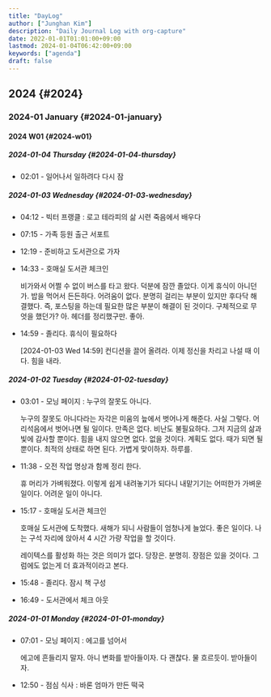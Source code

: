 ```yaml
---
title: "DayLog"
author: ["Junghan Kim"]
description: "Daily Journal Log with org-capture"
date: 2022-01-01T01:01:00+09:00
lastmod: 2024-01-04T06:42:00+09:00
keywords: ["agenda"]
draft: false
---
```


<!--more-->


## 2024 {#2024}


### 2024-01 January {#2024-01-january}


#### 2024 W01 {#2024-w01}


##### 2024-01-04 Thursday {#2024-01-04-thursday}

<!--list-separator-->

-  02:01 - 일어나서 일하려다 다시 잠


##### 2024-01-03 Wednesday {#2024-01-03-wednesday}

<!--list-separator-->

-  04:12 - 빅터 프랭클 : 로고 테라피의 삶 시련 죽음에서 배우다

<!--list-separator-->

-  07:15 - 가족 등원 출근 서포트

<!--list-separator-->

-  12:19 - 준비하고 도서관으로 가자

<!--list-separator-->

-  14:33 - 호매실 도서관 체크인



    비가와서 어쩔 수 없이 버스를 타고 왔다. 덕분에 잠깐 졸았다. 이게 휴식이 아니던가. 밥을 먹어서 든든하다. 어려움이 없다. 분명히 걸리는 부분이 있지만 후다닥 해결했다.
    즉, 포스팅을 하는데 필요한 많은 부분이 해결이 된 것이다. 구체적으로 무엇을 했던가? 아. 헤더를 정리했구만. 좋아.

<!--list-separator-->

-  14:59 - 졸리다. 휴식이 필요하다

    <span class="timestamp-wrapper"><span class="timestamp">[2024-01-03 Wed 14:59]</span></span>
    컨디션을 끌어 올려라. 이제 정신을 차리고 나설 때 이다.
    힘을 내라.


##### 2024-01-02 Tuesday {#2024-01-02-tuesday}

<!--list-separator-->

-  03:01 - 모닝 페이지 : 누구의 잘못도 아니다.



    누구의 잘못도 아니다라는 자각은 미움의 늪에서 벗어나게 해준다.
    사실 그렇다. 어리석음에서 벗어나면 될 일이다. 만족은 없다. 비난도 불필요하다.
    그저 지금의 삶과 빛에 감사할 뿐이다. 힘을 내지 않으면 없다. 없을 것이다.
    계획도 없다. 때가 되면 될 뿐이다. 최적의 상태로 하면 된다. 가볍게 맞이하자. 하루를.

<!--list-separator-->

-  11:38 - 오전 작업 명상과 함께 정리 한다.



    휴 머리가 가벼워졌다. 이렇게 쉽게 내려놓기가 되다니 내맡기기는 어떠한가
    가벼운 일이다. 어려운 일이 아니다.

<!--list-separator-->

-  15:17 - 호매실 도서관 체크인



    호매실 도서관에 도착했다. 새해가 되니 사람들이 엄청나게 늘었다.
    좋은 일이다. 나는 구석 자리에 앉아서 4 시간 가량 작업을 할 것이다.

    레이텍스를 활성화 하는 것은 의미가 없다. 당장은. 분명히. 장점은 있을 것이다.
    그럼에도 없는게 더 효과적이라고 본다.

<!--list-separator-->

-  15:48 - 졸리다. 잠시 책 구성

<!--list-separator-->

-  16:49 - 도서관에서 체크 아웃


##### 2024-01-01 Monday {#2024-01-01-monday}

<!--list-separator-->

-  07:01 - 모닝 페이지 : 에고를 넘어서



    에고에 흔들리지 말자. 아니 변화를 받아들이자. 다 괜찮다. 물 흐르듯이. 받아들이자.

<!--list-separator-->

-  12:50 - 점심 식사 : 바론 엄마가 만든 떡국
